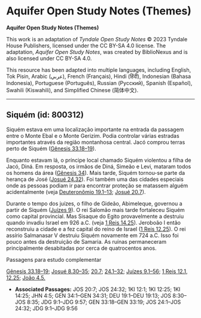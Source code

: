 # Aquifer Open Study Notes (Themes)

**Aquifer Open Study Notes (Themes)**

This work is an adaptation of *Tyndale Open Study Notes* © 2023 Tyndale House Publishers, licensed under the CC BY\-SA 4\.0 license. The adaptation, *Aquifer Open Study Notes*, was created by BiblioNexus and is also licensed under CC BY\-SA 4\.0\.

This resource has been adapted into multiple languages, including English, Tok Pisin, Arabic (عربي), French (Français), Hindi (हिंदी), Indonesian (Bahasa Indonesia), Portuguese (Português), Russian (Русский), Spanish (Español), Swahili (Kiswahili), and Simplified Chinese (简体中文).



--------------------------------

## Siquém (id: 800312)

Siquém estava em uma localização importante na entrada da passagem entre o Monte Ebal e o Monte Gerizim. Podia controlar várias estradas importantes através da região montanhosa central. Jacó comprou terras perto de Siquém ([Gênesis 33\.18–19](https://ref.ly/Gen33:18-Gen33:19)).

Enquanto estavam lá, o príncipe local chamado Siquém violentou a filha de Jacó, Diná. Em resposta, os irmãos de Diná, Simeão e Levi, mataram todos os homens da área ([Gênesis 34](https://ref.ly/Gen34:1-Gen34:31)). Mais tarde, Siquém tornou\-se parte da herança de José ([Josué 24\.32](https://ref.ly/Josh24:32)). Foi também uma das cidades especiais onde as pessoas podiam ir para encontrar proteção se matassem alguém acidentalmente (veja [Deuteronômio 19\.1–13](https://ref.ly/Deut19:1-Deut19:13); [Josué 20\.7](https://ref.ly/Josh20:7)).

Durante o tempo dos juízes, o filho de Gideão, Abimeleque, governou a partir de Siquém ([Juízes 9](https://ref.ly/Judg9:1-Judg9:57)). O rei Salomão mais tarde fortaleceu Siquém como capital provincial. Mas Sisaque do Egito provavelmente a destruiu quando invadiu Israel em 926 a.C. (veja [1 Reis 14\.25](https://ref.ly/1Kgs14:25)). Jeroboão I então reconstruiu a cidade e a fez capital do reino de Israel ([1 Reis 12\.25](https://ref.ly/1Kgs12:25)). O rei assírio Salmanasar V destruiu Siquém novamente em 724 a.C. Isso foi pouco antes da destruição de Samaria. As ruínas permaneceram principalmente desabitadas por cerca de quatrocentos anos.

Passagens para estudo complementar

[Gênesis 33\.18–19](https://ref.ly/Gen33:18-Gen33:19); [Josué 8\.30–35](https://ref.ly/Josh8:30-Josh8:35); [20\.7](https://ref.ly/Josh20:7); [24\.1–32](https://ref.ly/Josh24:1-Josh24:32); [Juízes 9\.1–56](https://ref.ly/Judg9:1-Judg9:56); [1 Reis 12\.1](https://ref.ly/1Kgs12:1), [12\.25](https://ref.ly/1Kgs12:25); [João 4\.5\.](https://ref.ly/John4:5)

* **Associated Passages:** JOS 20:7; JOS 24:32; 1KI 12:1; 1KI 12:25; 1KI 14:25; JHN 4:5; GEN 34:1–GEN 34:31; DEU 19:1–DEU 19:13; JOS 8:30–JOS 8:35; JDG 9:1–JDG 9:57; GEN 33:18–GEN 33:19; JOS 24:1–JOS 24:32; JDG 9:1–JDG 9:56

